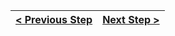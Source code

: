 [{]: <helper> (navStep nextRef="http://test.com/next/" prevRef="http://test.com/prev/")

| [< Previous Step](http://test.com/prev/) | [Next Step >](http://test.com/next/) |
|:--------------------------------|--------------------------------:|

[}]: #